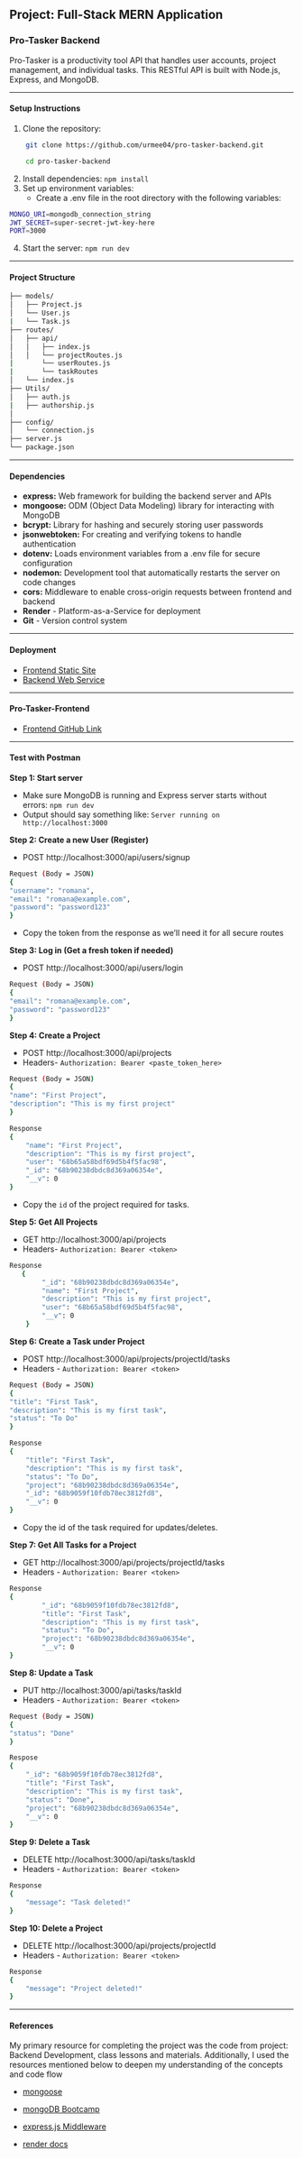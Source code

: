 ## Project: Full-Stack MERN Application

### Pro-Tasker Backend

Pro-Tasker is a productivity tool API that handles user accounts, project management, and individual tasks. This RESTful API is built with Node.js, Express, and MongoDB.

---

#### Setup Instructions

1. Clone the repository:

```bash
    git clone https://github.com/urmee04/pro-tasker-backend.git

    cd pro-tasker-backend
```

2.  Install dependencies:
    `npm install`
3.  Set up environment variables:
    - Create a .env file in the root directory with the following variables:

```bash
MONGO_URI=mongodb_connection_string
JWT_SECRET=super-secret-jwt-key-here
PORT=3000
```

4. Start the server:
   `npm run dev`

---

#### Project Structure

```bash
├── models/
│   ├── Project.js
│   └── User.js
|   └── Task.js
├── routes/
│   ├── api/
│   │   ├── index.js
│   │   └── projectRoutes.js
|       └── userRoutes.js
|       └── taskRoutes
│   └── index.js
├── Utils/
│   ├── auth.js
|   ├── authorship.js
│
├── config/
│   └── connection.js
├── server.js
└── package.json
```

---

#### Dependencies

- **express:** Web framework for building the backend server and APIs
- **mongoose:** ODM (Object Data Modeling) library for interacting with MongoDB
- **bcrypt:** Library for hashing and securely storing user passwords
- **jsonwebtoken:** For creating and verifying tokens to handle authentication
- **dotenv:** Loads environment variables from a .env file for secure configuration
- **nodemon:** Development tool that automatically restarts the server on code changes
- **cors:** Middleware to enable cross-origin requests between frontend and backend
- **Render** - Platform-as-a-Service for deployment
- **Git** - Version control system

---

#### Deployment

- [Frontend Static Site](https://pro-tasker-frontend-sxmf.onrender.com)
- [Backend Web Service](https://pro-tasker-backend-v3k9.onrender.com)

---

#### Pro-Tasker-Frontend

- [Frontend GitHub Link](https://github.com/urmee04/pro-tasker-frontend)

---

#### Test with Postman

**Step 1: Start server**

- Make sure MongoDB is running and Express server starts without errors: `npm run dev`
- Output should say something like:
  `Server running on http://localhost:3000`

**Step 2: Create a new User (Register)**

- POST http://localhost:3000/api/users/signup

```bash
Request (Body = JSON)
{
"username": "romana",
"email": "romana@example.com",
"password": "password123"
}
```

- Copy the token from the response as we’ll need it for all secure routes

**Step 3: Log in (Get a fresh token if needed)**

- POST http://localhost:3000/api/users/login

```bash
Request (Body = JSON)
{
"email": "romana@example.com",
"password": "password123"
}
```

**Step 4: Create a Project**

- POST http://localhost:3000/api/projects
- Headers- `Authorization: Bearer <paste_token_here>`

```bash
Request (Body = JSON)
{
"name": "First Project",
"description": "This is my first project"
}
```

```bash
Response
{
    "name": "First Project",
    "description": "This is my first project",
    "user": "68b65a58bdf69d5b4f5fac98",
    "_id": "68b90238dbdc8d369a06354e",
    "__v": 0
}
```

- Copy the `id` of the project required for tasks.

**Step 5: Get All Projects**

- GET http://localhost:3000/api/projects
- Headers- `Authorization: Bearer <token>`

```bash
Response
   {
        "_id": "68b90238dbdc8d369a06354e",
        "name": "First Project",
        "description": "This is my first project",
        "user": "68b65a58bdf69d5b4f5fac98",
        "__v": 0
    }
```

**Step 6: Create a Task under Project**

- POST http://localhost:3000/api/projects/projectId/tasks
- Headers - `Authorization: Bearer <token>`

```bash
Request (Body = JSON)
{
"title": "First Task",
"description": "This is my first task",
"status": "To Do"
}
```

```bash
Response
{
    "title": "First Task",
    "description": "This is my first task",
    "status": "To Do",
    "project": "68b90238dbdc8d369a06354e",
    "_id": "68b9059f10fdb78ec3812fd8",
    "__v": 0
}
```

- Copy the id of the task required for updates/deletes.

**Step 7: Get All Tasks for a Project**

- GET http://localhost:3000/api/projects/projectId/tasks
- Headers - `Authorization: Bearer <token>`

```bash
Response
{
        "_id": "68b9059f10fdb78ec3812fd8",
        "title": "First Task",
        "description": "This is my first task",
        "status": "To Do",
        "project": "68b90238dbdc8d369a06354e",
        "__v": 0
}
```

**Step 8: Update a Task**

- PUT http://localhost:3000/api/tasks/taskId
- Headers - `Authorization: Bearer <token>`

```bash
Request (Body = JSON)
{
"status": "Done"
}
```

```bash
Respose
{
    "_id": "68b9059f10fdb78ec3812fd8",
    "title": "First Task",
    "description": "This is my first task",
    "status": "Done",
    "project": "68b90238dbdc8d369a06354e",
    "__v": 0
}
```

**Step 9: Delete a Task**

- DELETE http://localhost:3000/api/tasks/taskId
- Headers - `Authorization: Bearer <token>`

```bash
Response
{
    "message": "Task deleted!"
}
```

**Step 10: Delete a Project**

- DELETE http://localhost:3000/api/projects/projectId
- Headers - `Authorization: Bearer <token>`

```bash
Response
{
    "message": "Project deleted!"
}
```

---

#### References

My primary resource for completing the project was the code from project: Backend Development, class lessons and materials. Additionally, I used the resources mentioned below to deepen my understanding of the concepts and code flow

- [mongoose](https://developer.mozilla.org/en-US/docs/Learn_web_development/Extensions/Server-side/Express_Nodejs/mongoose)

- [mongoDB Bootcamp](https://generalmotors.udemy.com/course/nodejs-express-mongodb-bootcamp/learn/lecture/15065064#overview)

- [express.js Middleware](https://expressjs.com/en/guide/using-middleware.html)

- [render docs](https://render.com/docs/your-first-deploy)
